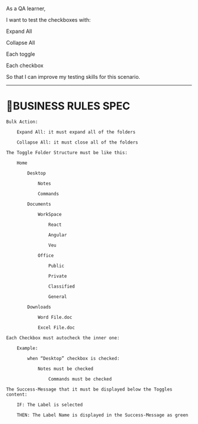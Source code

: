 As a QA learner,

I want to test the checkboxes with:

Expand All

Collapse All

Each toggle

Each checkbox

So that I can improve my testing skills for this scenario.

---

# 🚩BUSINESS RULES SPEC

    Bulk Action:

        Expand All: it must expand all of the folders

        Collapse All: it must close all of the folders

    The Toggle Folder Structure must be like this:

        Home

            Desktop

                Notes

                Commands

            Documents

                WorkSpace

                    React

                    Angular

                    Veu

                Office

                    Public

                    Private

                    Classified

                    General

            Downloads

                Word File.doc

                Excel File.doc

    Each Checkbox must autocheck the inner one:

        Example:

            when “Desktop” checkbox is checked:

                Notes must be checked

                    Commands must be checked

    The Success-Message that it must be displayed below the Toggles content:

        IF: The Label is selected

        THEN: The Label Name is displayed in the Success-Message as green
